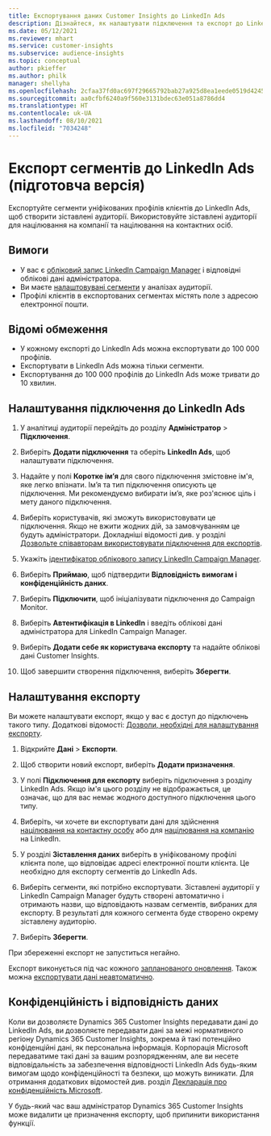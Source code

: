 ```yaml
---
title: Експортування даних Customer Insights до LinkedIn Ads
description: Дізнайтеся, як налаштувати підключення та експорт до LinkedIn Ads.
ms.date: 05/12/2021
ms.reviewer: mhart
ms.service: customer-insights
ms.subservice: audience-insights
ms.topic: conceptual
author: pkieffer
ms.author: philk
manager: shellyha
ms.openlocfilehash: 2cfaa37fd0ac697f29665792bab27a925d8ea1eede0519d424524a7e5accbfeb
ms.sourcegitcommit: aa0cfbf6240a9f560e3131bdec63e051a8786dd4
ms.translationtype: HT
ms.contentlocale: uk-UA
ms.lasthandoff: 08/10/2021
ms.locfileid: "7034248"
---
```

# <a name="export-segments-to-linkedin-ads-preview"></a>Експорт сегментів до LinkedIn Ads (підготовча версія)

Експортуйте сегменти уніфікованих профілів клієнтів до LinkedIn Ads, щоб створити зіставлені аудиторії. Використовуйте зіставлені аудиторії для націлювання на компанії та націлювання на контактних осіб.

## <a name="prerequisites"></a>Вимоги

-   У вас є [обліковий запис LinkedIn Campaign Manager](https://business.linkedin.com/marketing-solutions/ads) і відповідні облікові дані адміністратора.
-   Ви маєте [налаштовувані сегменти](segments.md) у аналізах аудиторії.
-   Профілі клієнтів в експортованих сегментах містять поле з адресою електронної пошти.

## <a name="known-limitations"></a>Відомі обмеження

- У кожному експорті до LinkedIn Ads можна експортувати до 100 000 профілів.
- Експортувати в LinkedIn Ads можна тільки сегменти.
- Експортування до 100 000 профілів до LinkedIn Ads може тривати до 10 хвилин. 

## <a name="set-up-the-connection-to-linkedin-ads"></a>Налаштування підключення до LinkedIn Ads

1. У аналітиці аудиторії перейдіть до розділу **Адміністратор** > **Підключення**.

1. Виберіть **Додати підключення** та оберіть **LinkedIn Ads**, щоб налаштувати підключення.

1. Надайте у полі **Коротке ім’я** для свого підключення змістовне ім'я, яке легко впізнати. Ім’я та тип підключення описують це підключення. Ми рекомендуємо вибирати ім’я, яке роз'яснює ціль і мету даного підключення.

1. Виберіть користувачів, які зможуть використовувати це підключення. Якщо не вжити жодних дій, за замовчуванням це будуть адміністратори. Докладніші відомості див. у розділі [Дозвольте співавторам використовувати підключення для експортів](connections.md#allow-contributors-to-use-a-connection-for-exports).

1. Укажіть [ідентифікатор облікового запису LinkedIn Campaign Manager](https://www.linkedin.com/help/lms/answer/a424270).

1. Виберіть **Приймаю**, щоб підтвердити **Відповідність вимогам і конфіденційність даних**.

1. Виберіть **Підключити**, щоб ініціалізувати підключення до Campaign Monitor.

1. Виберіть **Автентифікація в LinkedIn** і введіть облікові дані адміністратора для LinkedIn Campaign Manager.

1. Виберіть **Додати себе як користувача експорту** та надайте облікові дані Customer Insights.

1. Щоб завершити створення підключення, виберіть **Зберегти**.

## <a name="configure-an-export"></a>Налаштування експорту

Ви можете налаштувати експорт, якщо у вас є доступ до підключень такого типу. Додаткові відомості: [Дозволи, необхідні для налаштування експорту](export-destinations.md#set-up-a-new-export).

1. Відкрийте **Дані** > **Експорти**.

1. Щоб створити новий експорт, виберіть **Додати призначення**.

1. У полі **Підключення для експорту** виберіть підключення з розділу LinkedIn Ads. Якщо ім'я цього розділу не відображається, це означає, що для вас немає жодного доступного підключення цього типу.

1. Виберіть, чи хочете ви експортувати дані для здійснення [націлювання на контактну особу](https://business.linkedin.com/marketing-solutions/ad-targeting/contact-targeting) або для [націлювання на компанію](https://business.linkedin.com/marketing-solutions/ad-targeting/account-targeting) на LinkedIn. 

1. У розділі **Зіставлення даних** виберіть в уніфікованому профілі клієнта поле, що відповідає адресі електронної пошти клієнта. Це необхідно для експорту сегментів до LinkedIn Ads.

1. Виберіть сегменти, які потрібно експортувати. Зіставлені аудиторії у LinkedIn Campaign Manager будуть створені автоматично і отримають назви, що відповідають назвам сегментів, вибраних для експорту. В результаті для кожного сегмента буде створено окрему зіставлену аудиторію. 

1. Виберіть **Зберегти**.

При збереженні експорт не запуститься негайно.

Експорт виконується під час кожного [запланованого оновлення](system.md#schedule-tab). Також можна [експортувати дані неавтоматично](export-destinations.md#run-exports-on-demand). 


## <a name="data-privacy-and-compliance"></a>Конфіденційність і відповідність даних

Коли ви дозволяєте Dynamics 365 Customer Insights передавати дані до LinkedIn Ads, ви дозволяєте передавати дані за межі нормативного регіону Dynamics 365 Customer Insights, зокрема й такі потенційно конфіденційні дані, як персональна інформація. Корпорація Microsoft передаватиме такі дані за вашим розпорядженням, але ви несете відповідальність за забезпечення відповідності LinkedIn Ads будь-яким вимогам щодо конфіденційності та безпеки, що можуть виникати. Для отримання додаткових відомостей див. розділ [Декларація про конфіденційність Microsoft](https://go.microsoft.com/fwlink/?linkid=396732).

У будь-який час ваш адміністратор Dynamics 365 Customer Insights може видалити це призначення експорту, щоб припинити використання функції.
